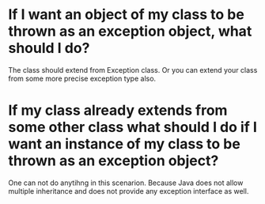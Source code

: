 # If I want an object of my class to be thrown as an exception object, what should I do?

The class should extend from Exception class. Or you can extend your class from some more precise exception type also.

# If my class already extends from some other class what should I do if I want an instance of my class to be thrown as an exception object?

One can not do anytihng in this scenarion. Because Java does not allow multiple inheritance and does not provide any exception interface as well.
